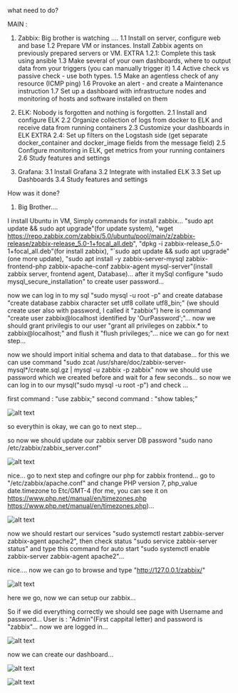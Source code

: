 what need to do?

MAIN :
1. Zabbix:
Big brother is watching  ....
1.1 Install on server, configure web and base
1.2 Prepare VM or instances. Install Zabbix agents on previously prepared servers or VM.
EXTRA 1.2.1: Complete this task using ansible
1.3 Make several of your own dashboards, where to output data from your triggers (you can manually trigger it)
1.4 Active check vs passive check - use both types.
1.5 Make an agentless check of any resource (ICMP ping)
1.6 Provoke an alert - and create a Maintenance instruction
1.7 Set up a dashboard with infrastructure nodes and monitoring of hosts and software installed on them

2. ELK:
Nobody is forgotten and nothing is forgotten.
2.1 Install and configure ELK
2.2 Organize collection of logs from docker to ELK and receive data from running containers
2.3 Customize your dashboards in ELK
EXTRA 2.4: Set up filters on the Logstash side (get separate docker_container and docker_image fields from the message field)
2.5 Configure monitoring in ELK, get metrics from your running containers
2.6 Study features and settings

3. Grafana:
3.1 Install Grafana
3.2 Integrate with installed ELK
3.3 Set up Dashboards
3.4 Study features and settings




How was it done?


1. Big Brother....

I install Ubuntu in VM, Simply commands for install zabbix... "sudo apt update && sudo apt upgrade"(for update system), "wget https://repo.zabbix.com/zabbix/5.0/ubuntu/pool/main/z/zabbix-release/zabbix-release_5.0-1+focal_all.deb", "dpkg -i zabbix-release_5.0-1+focal_all.deb"(for install zabbix), "`sudo apt update && sudo apt upgrade"(one more update), "sudo apt install -y zabbix-server-mysql zabbix-frontend-php zabbix-apache-conf zabbix-agent mysql-server"(install zabbix server, frontend agent, Database)...
after it mySql configure "sudo mysql_secure_installation" to create user password...


now we can log in to my sql "sudo mysql -u root -p" and create database "create database zabbix character set utf8 collate utf8_bin;" (we should create user also with password, I called it "zabbix") here is command "create user zabbix@localhost identified by 'OurPassword';"... now we should grant privilegis to our user "grant all privileges on zabbix.* to zabbix@localhost;" and flush it "flush privileges;"... nice we can go for next step...


now we should import initial schema and data to that database... for this we can use command "sudo zcat /usr/share/doc/zabbix-server-mysql*/create.sql.gz | mysql -u zabbix -p zabbix" now we should use password which we created before and wait for a few seconds... so now we can log in to our mysql("sudo mysql -u root -p") and check ... 

first command : "use zabbix;"
second command : "show tables;"

![alt text](https://s3.eu-west-1.amazonaws.com/by.bucket-exadel/T7-3.JPG)

so everythin is okay, we can go to next step...


so now we should update our zabbix server DB password "sudo nano /etc/zabbix/zabbix_server.conf"

![alt text](https://s3.eu-west-1.amazonaws.com/by.bucket-exadel/T7-4.JPG)


nice... go to next step and cofingre our php for zabbix frontend... go to "/etc/zabbix/apache.conf" and change PHP version 7, php_value date.timezone to Etc/GMT-4 (for me, you can see it on https://www.php.net/manual/en/timezones.php https://www.php.net/manual/en/timezones.php)...

![alt text](https://s3.eu-west-1.amazonaws.com/by.bucket-exadel/T7-5.JPG)


now we should restart our services "sudo systemctl restart zabbix-server zabbix-agent apache2", then check status "sudo service zabbix-server status" and type this command for auto start "sudo systemctl enable zabbix-server zabbix-agent apache2"...

nice.... now we can go to browse and type "http://127.0.0.1/zabbix/"

![alt text](https://s3.eu-west-1.amazonaws.com/by.bucket-exadel/T7-6.JPG)

here we go, now we can setup our zabbix...

So if we did everything correctly we should see page with Username and password... User is : "Admin"(First cappital letter) and password is "zabbix"... now we are logged in...


![alt text](https://s3.eu-west-1.amazonaws.com/by.bucket-exadel/T7-7.JPG)


now we can create our dashboard...

![alt text](https://s3.eu-west-1.amazonaws.com/by.bucket-exadel/T7-8.JPG)



![alt text](https://s3.eu-west-1.amazonaws.com/by.bucket-exadel/T7-10.JPG)
